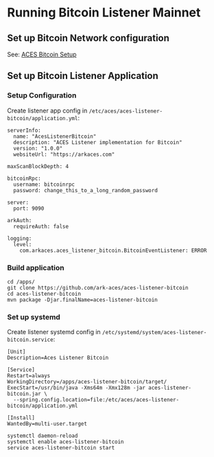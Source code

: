# Running Bitcoin Listener Mainnet


## Set up Bitcoin Network configuration

See: [ACES Bitcoin Setup](aces-bitcoin-setup.md)


## Set up Bitcoin Listener Application

### Setup Configuration

Create listener app config in `/etc/aces/aces-listener-bitcoin/application.yml`:

```
serverInfo:
  name: "AcesListenerBitcoin"
  description: "ACES Listener implementation for Bitcoin"
  version: "1.0.0"
  websiteUrl: "https://arkaces.com"

maxScanBlockDepth: 4

bitcoinRpc:
  username: bitcoinrpc
  password: change_this_to_a_long_random_password

server:
  port: 9090

arkAuth:
  requireAuth: false

logging:
  level:
    com.arkaces.aces_listener_bitcoin.BitcoinEventListener: ERROR
```

### Build application

```
cd /apps/
git clone https://github.com/ark-aces/aces-listener-bitcoin
cd aces-listener-bitcoin
mvn package -Djar.finalName=aces-listener-bitcoin
```

### Set up systemd

Create listener systemd config in `/etc/systemd/system/aces-listener-bitcoin.service`:

```
[Unit]
Description=Aces Listener Bitcoin

[Service]
Restart=always
WorkingDirectory=/apps/aces-listener-bitcoin/target/
ExecStart=/usr/bin/java -Xms64m -Xmx128m -jar aces-listener-bitcoin.jar \
  --spring.config.location=file:/etc/aces/aces-listener-bitcoin/application.yml

[Install]
WantedBy=multi-user.target
```

```
systemctl daemon-reload
systemctl enable aces-listener-bitcoin
service aces-listener-bitcoin start
```

